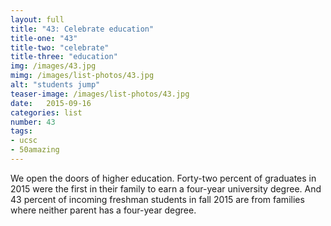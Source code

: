 ```yaml
---
layout: full
title: "43: Celebrate education"
title-one: "43"
title-two: "celebrate"
title-three: "education"
img: /images/43.jpg
mimg: /images/list-photos/43.jpg
alt: "students jump"
teaser-image: /images/list-photos/43.jpg
date:   2015-09-16
categories: list
number: 43
tags:
- ucsc
- 50amazing
---
```

We open the doors of higher education. Forty-two percent of graduates in 2015 were the first in their family to earn a four-year university degree. And 43 percent of incoming freshman students in fall 2015 are from families where neither parent has a four-year degree.

